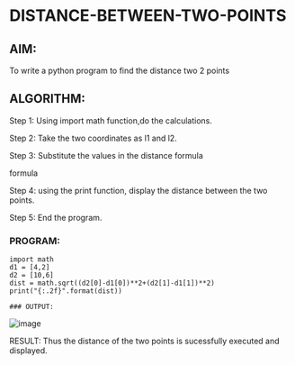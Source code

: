 # DISTANCE-BETWEEN-TWO-POINTS

## AIM:
To write a python program to find the distance two 2 points
## ALGORITHM:

Step 1:
Using import math function,do the calculations.

Step 2:
Take the two coordinates as l1 and l2.

Step 3:
Substitute the values in the distance formula

formula

Step 4:
using the print function, display the distance between the two points.

Step 5:
End the program.

### PROGRAM:
```
import math
d1 = [4,2]
d2 = [10,6]
dist = math.sqrt((d2[0]-d1[0])**2+(d2[1]-d1[1])**2)
print("{:.2f}".format(dist))

### OUTPUT:
```
![image](https://user-images.githubusercontent.com/122008288/227435203-2e3913f4-3572-47bd-9c77-db4b691ff67e.png)

RESULT:
Thus the distance of the two points is sucessfully executed and displayed.


